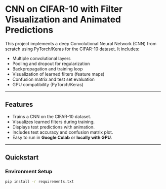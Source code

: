 # CNN on CIFAR-10 with Filter Visualization and Animated Predictions

This project implements a deep Convolutional Neural Network (CNN) from scratch using PyTorch/Keras for the CIFAR-10 dataset. It includes:

- Multiple convolutional layers
- Pooling and dropout for regularization
- Backpropagation and training loop
- Visualization of learned filters (feature maps)
- Confusion matrix and test set evaluation
- GPU compatibility (PyTorch/Keras)

---

## Features

- Trains a CNN on the CIFAR-10 dataset.
- Visualizes learned filters during training.
- Displays test predictions with animation.
- Includes test accuracy and confusion matrix plot.
- Easy to run in **Google Colab** or **locally with GPU**.

---

## Quickstart

### Environment Setup

```bash
pip install -r requirements.txt

